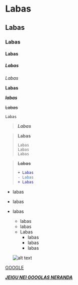#     Labas
##    Labas
###   Labas
####  Labas
##### Labas




*Labas*

**Labas**

***labas***

~~Labas~~

` Labas `


>***Labas***

> **Labas**
>```
> Labas
> Labas
> Labas
>```

> ~~**Labas**~~
>```diff
> + Labas
> - Labas
> + Labas
>```

- labas
- labas
- labas
    - labas
    - labas
    - Labas
        - labas
        - labas
        - labas


  ![alt text](https://www.designyourway.net/blog/wp-content/uploads/2023/04/pepsi-logo.jpg)


[GOOGLE](https://www.google.com)


[***JEIGU NEI GOOGLAS NERANDA***](psl2.md)
